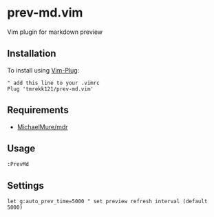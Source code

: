 # prev-md.vim

Vim plugin for markdown preview

## Installation

To install using [Vim-Plug](https://github.com/junegunn/vim-plug):

```
" add this line to your .vimrc
Plug 'tmrekk121/prev-md.vim'
```

## Requirements

- [MichaelMure/mdr](https://github.com/MichaelMure/mdr)

## Usage

```
:PrevMd
```

## Settings

```
let g:auto_prev_time=5000 " set preview refresh interval (default 5000)
```
